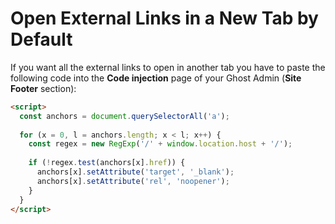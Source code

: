 # Open External Links in a New Tab by Default

If you want all the external links to open in another tab you have to paste the following code into the **Code injection** page of your Ghost Admin (**Site Footer** section):

```html
<script>
  const anchors = document.querySelectorAll('a');
    
  for (x = 0, l = anchors.length; x < l; x++) {
    const regex = new RegExp('/' + window.location.host + '/');
        
    if (!regex.test(anchors[x].href)) {
      anchors[x].setAttribute('target', '_blank');
      anchors[x].setAttribute('rel', 'noopener');
    }
  }
</script>
```
